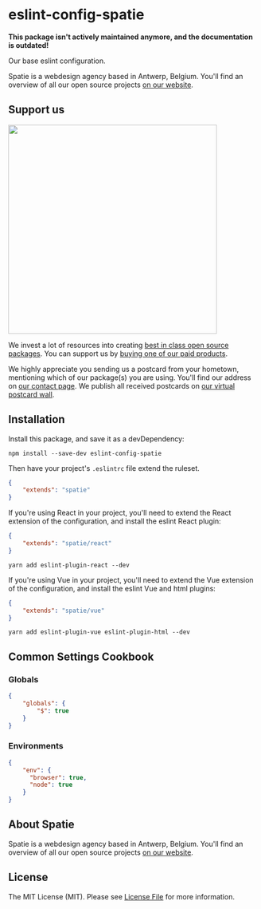 # eslint-config-spatie

**This package isn't actively maintained anymore, and the documentation is outdated!**

Our base eslint configuration.

Spatie is a webdesign agency based in Antwerp, Belgium. You'll find an overview of all our open source projects [on our website](https://spatie.be/opensource).

## Support us

[<img src="https://github-ads.s3.eu-central-1.amazonaws.com/eslint-config-spatie.jpg?t=1" width="419px" />](https://spatie.be/github-ad-click/eslint-config-spatie)

We invest a lot of resources into creating [best in class open source packages](https://spatie.be/open-source). You can support us by [buying one of our paid products](https://spatie.be/open-source/support-us).

We highly appreciate you sending us a postcard from your hometown, mentioning which of our package(s) you are using. You'll find our address on [our contact page](https://spatie.be/about-us). We publish all received postcards on [our virtual postcard wall](https://spatie.be/open-source/postcards).

## Installation

Install this package, and save it as a devDependency:

```
npm install --save-dev eslint-config-spatie
```

Then have your project's `.eslintrc` file extend the ruleset.

```json
{
    "extends": "spatie"
}
```

If you're using React in your project, you'll need to extend the React extension of the configuration, and install the eslint React plugin:

```json
{
    "extends": "spatie/react"
}
```

```
yarn add eslint-plugin-react --dev
```

If you're using Vue in your project, you'll need to extend the Vue extension of the configuration, and install the eslint Vue and html plugins:

```json
{
    "extends": "spatie/vue"
}
```

```
yarn add eslint-plugin-vue eslint-plugin-html --dev
```

## Common Settings Cookbook

### Globals

```json
{
    "globals": {
        "$": true
    }
}
```

### Environments

```json
{
    "env": {
      "browser": true,
      "node": true
    }
}
```

## About Spatie

Spatie is a webdesign agency based in Antwerp, Belgium. You'll find an overview of all our open source projects [on our website](https://spatie.be/opensource).

## License

The MIT License (MIT). Please see [License File](LICENSE.md) for more information.
